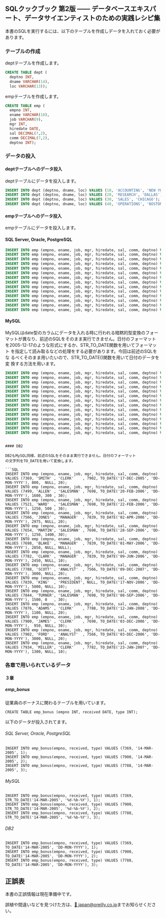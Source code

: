 ## SQLクックブック 第2版 ―― データベースエキスパート、データサイエンティストのための実践レシピ集

本書のSQLを実行するには、以下のテーブルを作成しデータを入れておく必要があります。

### テーブルの作成

deptテーブルを作成します。

```SQL
CREATE TABLE dept (
  deptno INT,
  dname VARCHAR(14),
  loc VARCHAR(13));

```

empテーブルを作成します。

```SQL
CREATE TABLE emp (
  empno INT,
  ename VARCHAR(10),
  job VARCHAR(9),
  mgr INT,
  hiredate DATE,
  sal DECIMAL(7,2),
  comm DECIMAL(7,2),
  deptno INT);
```

### データの投入

#### deptテーブルへのデータ投入


deptテーブルにデータを投入します。

```SQL
INSERT INTO dept (deptno, dname, loc) VALUES (10, 'ACCOUNTING', 'NEW YORK');
INSERT INTO dept (deptno, dname, loc) VALUES (20, 'RESEARCH', 'DALLAS');
INSERT INTO dept (deptno, dname, loc) VALUES (30, 'SALES', 'CHICAGO');
INSERT INTO dept (deptno, dname, loc) VALUES (40, 'OPERATIONS', 'BOSTON');
```

#### empテーブルへのデータ投入

empテーブルにデータを投入します。

#### SQL Server, Oracle, PostgreSQL

```SQL
INSERT INTO emp (empno, ename, job, mgr, hiredate, sal, comm, deptno) VALUES (7369, 'SMITH' , 'CLERK'    , 7902, '17-DEC-2005', 800,  NULL, 20);
INSERT INTO emp (empno, ename, job, mgr, hiredate, sal, comm, deptno) VALUES (7499, 'ALLEN' , 'SALESMAN' , 7698, '20-FEB-2006', 1600, 300 , 30);
INSERT INTO emp (empno, ename, job, mgr, hiredate, sal, comm, deptno) VALUES (7521, 'WARD'  , 'SALESMAN' , 7698, '22-FEB-2006', 1250, 500 , 30);
INSERT INTO emp (empno, ename, job, mgr, hiredate, sal, comm, deptno) VALUES (7566, 'JONES' , 'MANAGER'  , 7839, '02-APR-2006', 2975, NULL, 20);
INSERT INTO emp (empno, ename, job, mgr, hiredate, sal, comm, deptno) VALUES (7654, 'MARTIN', 'SALESMAN' , 7698, '28-SEP-2006', 1250, 1400, 30);
INSERT INTO emp (empno, ename, job, mgr, hiredate, sal, comm, deptno) VALUES (7698, 'BLAKE' , 'MANAGER'  , 7839, '01-MAY-2006', 2850, NULL, NULL);
INSERT INTO emp (empno, ename, job, mgr, hiredate, sal, comm, deptno) VALUES (7782, 'CLARK' , 'MANAGER'  , 7839, '09-JUN-2006', 2450, NULL, 10);
INSERT INTO emp (empno, ename, job, mgr, hiredate, sal, comm, deptno) VALUES (7788, 'SCOTT' , 'ANALYST'  , 7566, '09-DEC-2007', 3000, NULL, 20);
INSERT INTO emp (empno, ename, job, mgr, hiredate, sal, comm, deptno) VALUES (7839, 'KING'  , 'PRESIDENT', NULL, '17-NOV-2006', 5000, NULL, 10);
INSERT INTO emp (empno, ename, job, mgr, hiredate, sal, comm, deptno) VALUES (7844, 'TURNER', 'SALESMAN' , 7698, '08-SEP-2006', 1500, 0   , 30);
INSERT INTO emp (empno, ename, job, mgr, hiredate, sal, comm, deptno) VALUES (7876, 'ADAMS' , 'CLERK'    , 7788, '12-JAN-2008', 1100, NULL, 20);
INSERT INTO emp (empno, ename, job, mgr, hiredate, sal, comm, deptno) VALUES (7900, 'JAMES' , 'CLERK'    , 7698, '03-DEC-2006',  950, NULL, 30);
INSERT INTO emp (empno, ename, job, mgr, hiredate, sal, comm, deptno) VALUES (7902, 'FORD'  , 'ANALYST'  , 7566, '03-DEC-2006', 3000, NULL, 20);
INSERT INTO emp (empno, ename, job, mgr, hiredate, sal, comm, deptno) VALUES (7934, 'MILLER', 'CLERK'    , 7782, '23-JAN-2007', 1300, NULL, 10);
```

#### MySQL

MySQLはdate型のカラムにデータを入れる時に行われる暗黙的型変換のフォー
マットが異なり、前述のSQLをそのまま実行できません。日付のフォーマット
を2005-12-17のような形式にするか、STR_TO_DATE関数を用いてフォーマット
を指定して読み取るなどの処理をする必要があります。今回は前述のSQLをな
るべくそのまま用いたいので、STR_TO_DATE()関数を用いて日付のデータを変
換する方法を用います。

```SQL
INSERT INTO emp (empno, ename, job, mgr, hiredate, sal, comm, deptno) VALUES (7369, 'SMITH' , 'CLERK'    , 7902, STR_TO_DATE('17-DEC-2005', '%d-%b-%Y'), 800,  NULL, 20);
INSERT INTO emp (empno, ename, job, mgr, hiredate, sal, comm, deptno) VALUES (7499, 'ALLEN' , 'SALESMAN' , 7698, STR_TO_DATE('20-FEB-2006', '%d-%b-%Y'), 1600, 300 , 30);
INSERT INTO emp (empno, ename, job, mgr, hiredate, sal, comm, deptno) VALUES (7521, 'WARD'  , 'SALESMAN' , 7698, STR_TO_DATE('22-FEB-2006', '%d-%b-%Y'), 1250, 500 , 30);
INSERT INTO emp (empno, ename, job, mgr, hiredate, sal, comm, deptno) VALUES (7566, 'JONES' , 'MANAGER'  , 7839, STR_TO_DATE('02-APR-2006', '%d-%b-%Y'), 2975, NULL, 20);
INSERT INTO emp (empno, ename, job, mgr, hiredate, sal, comm, deptno) VALUES (7654, 'MARTIN', 'SALESMAN' , 7698, STR_TO_DATE('28-SEP-2006', '%d-%b-%Y'), 1250, 1400, 30);
INSERT INTO emp (empno, ename, job, mgr, hiredate, sal, comm, deptno) VALUES (7698, 'BLAKE' , 'MANAGER'  , 7839, STR_TO_DATE('01-MAY-2006', '%d-%b-%Y'), 2850, NULL, NULL);
INSERT INTO emp (empno, ename, job, mgr, hiredate, sal, comm, deptno) VALUES (7782, 'CLARK' , 'MANAGER'  , 7839, STR_TO_DATE('09-JUN-2006', '%d-%b-%Y'), 2450, NULL, 10);
INSERT INTO emp (empno, ename, job, mgr, hiredate, sal, comm, deptno) VALUES (7788, 'SCOTT' , 'ANALYST'  , 7566, STR_TO_DATE('09-DEC-2007', '%d-%b-%Y'), 3000, NULL, 20);
INSERT INTO emp (empno, ename, job, mgr, hiredate, sal, comm, deptno) VALUES (7839, 'KING'  , 'PRESIDENT', NULL, STR_TO_DATE('17-NOV-2006', '%d-%b-%Y'), 5000, NULL, 10);
INSERT INTO emp (empno, ename, job, mgr, hiredate, sal, comm, deptno) VALUES (7844, 'TURNER', 'SALESMAN' , 7698, STR_TO_DATE('08-SEP-2006', '%d-%b-%Y'), 1500, 0   , 30);
INSERT INTO emp (empno, ename, job, mgr, hiredate, sal, comm, deptno) VALUES (7876, 'ADAMS' , 'CLERK'    , 7788, STR_TO_DATE('12-JAN-2008', '%d-%b-%Y'), 1100, NULL, 20);
INSERT INTO emp (empno, ename, job, mgr, hiredate, sal, comm, deptno) VALUES (7900, 'JAMES' , 'CLERK'    , 7698, STR_TO_DATE('03-DEC-2006', '%d-%b-%Y'),  950, NULL, 30);
INSERT INTO emp (empno, ename, job, mgr, hiredate, sal, comm, deptno) VALUES (7902, 'FORD'  , 'ANALYST'  , 7566, STR_TO_DATE('03-DEC-2006', '%d-%b-%Y'), 3000, NULL, 20);
INSERT INTO emp (empno, ename, job, mgr, hiredate, sal, comm, deptno) VALUES (7934, 'MILLER', 'CLERK'    , 7782, STR_TO_DATE('23-JAN-2007', '%d-%b-%Y'), 1300, NULL, 10);
```
```

#### DB2

DB2もMySQL同様、前述のSQLをそのまま実行できません。日付のフォーマット
の文字列をTO_DATEを用いて変換します。

```SQL
INSERT INTO emp (empno, ename, job, mgr, hiredate, sal, comm, deptno) VALUES (7369, 'SMITH' , 'CLERK'    , 7902, TO_DATE('17-DEC-2005', 'DD-MON-YYYY'), 800,  NULL, 20);
INSERT INTO emp (empno, ename, job, mgr, hiredate, sal, comm, deptno) VALUES (7499, 'ALLEN' , 'SALESMAN' , 7698, TO_DATE('20-FEB-2006', 'DD-MON-YYYY'), 1600, 300 , 30);
INSERT INTO emp (empno, ename, job, mgr, hiredate, sal, comm, deptno) VALUES (7521, 'WARD'  , 'SALESMAN' , 7698, TO_DATE('22-FEB-2006', 'DD-MON-YYYY'), 1250, 500 , 30);
INSERT INTO emp (empno, ename, job, mgr, hiredate, sal, comm, deptno) VALUES (7566, 'JONES' , 'MANAGER'  , 7839, TO_DATE('02-APR-2006', 'DD-MON-YYYY'), 2975, NULL, 20);
INSERT INTO emp (empno, ename, job, mgr, hiredate, sal, comm, deptno) VALUES (7654, 'MARTIN', 'SALESMAN' , 7698, TO_DATE('28-SEP-2006', 'DD-MON-YYYY'), 1250, 1400, 30);
INSERT INTO emp (empno, ename, job, mgr, hiredate, sal, comm, deptno) VALUES (7698, 'BLAKE' , 'MANAGER'  , 7839, TO_DATE('01-MAY-2006', 'DD-MON-YYYY'), 2850, NULL, NULL);
INSERT INTO emp (empno, ename, job, mgr, hiredate, sal, comm, deptno) VALUES (7782, 'CLARK' , 'MANAGER'  , 7839, TO_DATE('09-JUN-2006', 'DD-MON-YYYY'), 2450, NULL, 10);
INSERT INTO emp (empno, ename, job, mgr, hiredate, sal, comm, deptno) VALUES (7788, 'SCOTT' , 'ANALYST'  , 7566, TO_DATE('09-DEC-2007', 'DD-MON-YYYY'), 3000, NULL, 20);
INSERT INTO emp (empno, ename, job, mgr, hiredate, sal, comm, deptno) VALUES (7839, 'KING'  , 'PRESIDENT', NULL, TO_DATE('17-NOV-2006', 'DD-MON-YYYY'), 5000, NULL, 10);
INSERT INTO emp (empno, ename, job, mgr, hiredate, sal, comm, deptno) VALUES (7844, 'TURNER', 'SALESMAN' , 7698, TO_DATE('08-SEP-2006', 'DD-MON-YYYY'), 1500, 0   , 30);
INSERT INTO emp (empno, ename, job, mgr, hiredate, sal, comm, deptno) VALUES (7876, 'ADAMS' , 'CLERK'    , 7788, TO_DATE('12-JAN-2008', 'DD-MON-YYYY'), 1100, NULL, 20);
INSERT INTO emp (empno, ename, job, mgr, hiredate, sal, comm, deptno) VALUES (7900, 'JAMES' , 'CLERK'    , 7698, TO_DATE('03-DEC-2006', 'DD-MON-YYYY'),  950, NULL, 30);
INSERT INTO emp (empno, ename, job, mgr, hiredate, sal, comm, deptno) VALUES (7902, 'FORD'  , 'ANALYST'  , 7566, TO_DATE('03-DEC-2006', 'DD-MON-YYYY'), 3000, NULL, 20);
INSERT INTO emp (empno, ename, job, mgr, hiredate, sal, comm, deptno) VALUES (7934, 'MILLER', 'CLERK'    , 7782, TO_DATE('23-JAN-2007', 'DD-MON-YYYY'), 1300, NULL, 10);
```

### 各章で用いられているデータ

#### ３章

##### emp_bonus

従業員のボーナスに関わるテーブルを用いています。

```
CREATE TABLE emp_bonus (empno INT, received DATE, type INT);
```


以下のデータが投入されてます。

###### SQL Server, Oracle, PostgreSQL

```
INSERT INTO emp_bonus(empno, received, type) VALUES (7369, '14-MAR-2005', 1);
INSERT INTO emp_bonus(empno, received, type) VALUES (7900, '14-MAR-2005', 2);
INSERT INTO emp_bonus(empno, received, type) VALUES (7788, '14-MAR-2005', 3);
```

###### MySQL

```
INSERT INTO emp_bonus(empno, received, type) VALUES (7369, STR_TO_DATE('14-MAR-2005', '%d-%b-%Y'), 1);
INSERT INTO emp_bonus(empno, received, type) VALUES (7900, STR_TO_DATE('14-MAR-2005', '%d-%b-%Y'), 2);
INSERT INTO emp_bonus(empno, received, type) VALUES (7788, STR_TO_DATE('14-MAR-2005', '%d-%b-%Y'), 3);
```

###### DB2

```
INSERT INTO emp_bonus(empno, received, type) VALUES (7369, TO_DATE('14-MAR-2005', 'DD-MON-YYYY'), 1);
INSERT INTO emp_bonus(empno, received, type) VALUES (7900, TO_DATE('14-MAR-2005', 'DD-MON-YYYY'), 2);
INSERT INTO emp_bonus(empno, received, type) VALUES (7788, TO_DATE('14-MAR-2005', 'DD-MON-YYYY'), 3);
```

## 正誤表

本書の正誤情報は現在準備中です。

誤植や間違いなどを見つけた方は、[:email: japan@oreilly.co.jp](<mailto:japan@oreilly.co.jp>)までお知らせください。

